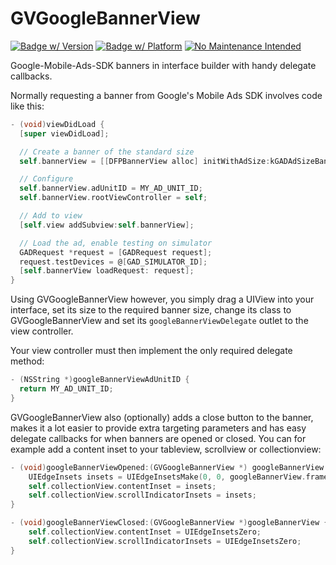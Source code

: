 # GVGoogleBannerView

[![Badge w/ Version](https://cocoapod-badges.herokuapp.com/v/GVGoogleBannerView/badge.png)](http://cocoadocs.org/docsets/GVGoogleBannerView)
[![Badge w/ Platform](https://cocoapod-badges.herokuapp.com/p/GVGoogleBannerView/badge.svg)](http://cocoadocs.org/docsets/GVGoogleBannerView) [![No Maintenance Intended](http://unmaintained.tech/badge.svg)](http://unmaintained.tech/)

Google-Mobile-Ads-SDK banners in interface builder with handy delegate callbacks.

Normally requesting a banner from Google's Mobile Ads SDK involves code like this:

```objective-c
- (void)viewDidLoad {
  [super viewDidLoad];

  // Create a banner of the standard size
  self.bannerView = [[DFPBannerView alloc] initWithAdSize:kGADAdSizeBanner];

  // Configure
  self.bannerView.adUnitID = MY_AD_UNIT_ID;
  self.bannerView.rootViewController = self;

  // Add to view
  [self.view addSubview:self.bannerView];

  // Load the ad, enable testing on simulator
  GADRequest *request = [GADRequest request];
  request.testDevices = @[GAD_SIMULATOR_ID];
  [self.bannerView loadRequest: request];
}
```

Using GVGoogleBannerView however, you simply drag a UIView into your interface, set its size to the required banner size, change its class to GVGoogleBannerView and set its `googleBannerViewDelegate` outlet to the view controller.

Your view controller must then implement the only required delegate method:

```objective-c
- (NSString *)googleBannerViewAdUnitID {
  return MY_AD_UNIT_ID;
}
```

GVGoogleBannerView also (optionally) adds a close button to the banner, makes it a lot easier to provide extra targeting parameters and has easy delegate callbacks for when banners are opened or closed. You can for example add a content inset to your tableview, scrollview or collectionview:

```objective-c
- (void)googleBannerViewOpened:(GVGoogleBannerView *) googleBannerView {
    UIEdgeInsets insets = UIEdgeInsetsMake(0, 0, googleBannerView.frame.size.height, 0);
    self.collectionView.contentInset = insets;
    self.collectionView.scrollIndicatorInsets = insets;
}

- (void)googleBannerViewClosed:(GVGoogleBannerView *)googleBannerView {
    self.collectionView.contentInset = UIEdgeInsetsZero;
    self.collectionView.scrollIndicatorInsets = UIEdgeInsetsZero;
}
```
